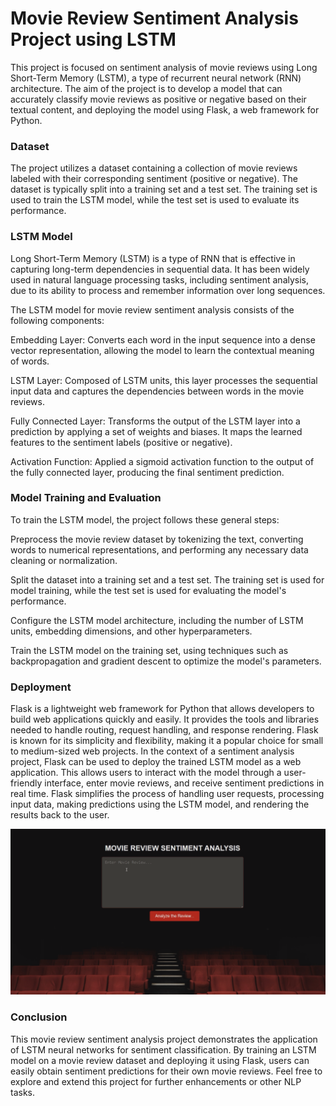 # Movie Review Sentiment Analysis Project using LSTM
This project is focused on sentiment analysis of movie reviews using Long Short-Term Memory (LSTM), a type of recurrent neural network (RNN) architecture. The aim of the project is to develop a model that can accurately classify movie reviews as positive or negative based on their textual content, and deploying the model using Flask, a web framework for Python.

### Dataset
The project utilizes a dataset containing a collection of movie reviews labeled with their corresponding sentiment (positive or negative). The dataset is typically split into a training set and a test set. The training set is used to train the LSTM model, while the test set is used to evaluate its performance.

### LSTM Model
Long Short-Term Memory (LSTM) is a type of RNN that is effective in capturing long-term dependencies in sequential data. It has been widely used in natural language processing tasks, including sentiment analysis, due to its ability to process and remember information over long sequences.

The LSTM model for movie review sentiment analysis consists of the following components:

Embedding Layer: Converts each word in the input sequence into a dense vector representation, allowing the model to learn the contextual meaning of words.

LSTM Layer: Composed of LSTM units, this layer processes the sequential input data and captures the dependencies between words in the movie reviews.

Fully Connected Layer: Transforms the output of the LSTM layer into a prediction by applying a set of weights and biases. It maps the learned features to the sentiment labels (positive or negative).

Activation Function: Applied a sigmoid activation function to the output of the fully connected layer, producing the final sentiment prediction.

### Model Training and Evaluation
To train the LSTM model, the project follows these general steps:

Preprocess the movie review dataset by tokenizing the text, converting words to numerical representations, and performing any necessary data cleaning or normalization.

Split the dataset into a training set and a test set. The training set is used for model training, while the test set is used for evaluating the model's performance.

Configure the LSTM model architecture, including the number of LSTM units, embedding dimensions, and other hyperparameters.

Train the LSTM model on the training set, using techniques such as backpropagation and gradient descent to optimize the model's parameters.

### Deployment
Flask is a lightweight web framework for Python that allows developers to build web applications quickly and easily. It provides the tools and libraries needed to handle routing, request handling, and response rendering. Flask is known for its simplicity and flexibility, making it a popular choice for small to medium-sized web projects.
In the context of a sentiment analysis project, Flask can be used to deploy the trained LSTM model as a web application. This allows users to interact with the model through a user-friendly interface, enter movie reviews, and receive sentiment predictions in real time. Flask simplifies the process of handling user requests, processing input data, making predictions using the LSTM model, and rendering the results back to the user.

![Movie Analysis - Google Chrome 16-06-2023 22_12_47](https://github.com/AbdulHai24/Movie-Review-Sentiment-Analysis/blob/main/templates/Screenshot%202023-08-31%20213230.png)


### Conclusion
This movie review sentiment analysis project demonstrates the application of LSTM neural networks for sentiment classification. By training an LSTM model on a movie review dataset and deploying it using Flask, users can easily obtain sentiment predictions for their own movie reviews. Feel free to explore and extend this project for further enhancements or other NLP tasks.
